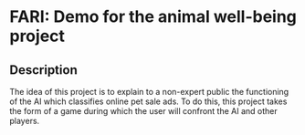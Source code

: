 # FARI: Demo for the animal well-being project

## Description
The idea of this project is to explain to a non-expert public the functioning of the AI which classifies online pet sale ads.
To do this, this project takes the form of a game during which the user will confront the AI and other players.

